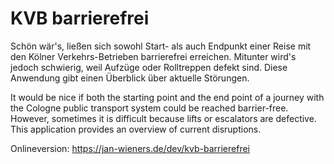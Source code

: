 # KVB barrierefrei

Schön wär's, ließen sich sowohl Start- als auch Endpunkt einer Reise mit den Kölner Verkehrs-Betrieben barrierefrei erreichen. Mitunter wird's jedoch schwierig, weil Aufzüge oder Rolltreppen defekt sind. Diese Anwendung gibt einen Überblick über aktuelle Störungen.

It would be nice if both the starting point and the end point of a journey with the Cologne public transport system could be reached barrier-free. However, sometimes it is difficult because lifts or escalators are defective. This application provides an overview of current disruptions.

Onlineversion: https://jan-wieners.de/dev/kvb-barrierefrei
